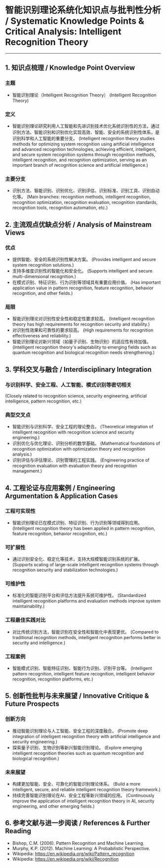 # 智能识别理论系统化知识点与批判性分析 / Systematic Knowledge Points & Critical Analysis: Intelligent Recognition Theory

---

## 1. 知识点梳理 / Knowledge Point Overview

### 主题

- 智能识别理论（Intelligent Recognition Theory）
  (Intelligent Recognition Theory)

### 定义

- 智能识别理论研究利用人工智能和先进识别技术优化系统识别性的方法，通过识别方法、智能识别和识别优化实现高效、智能、安全的系统识别性体系，是识别科学和人工智能的重要分支。
  (Intelligent recognition theory studies methods for optimizing system recognition using artificial intelligence and advanced recognition technologies, achieving efficient, intelligent, and secure system recognition systems through recognition methods, intelligent recognition, and recognition optimization, serving as an important branch of recognition science and artificial intelligence.)

### 主要分支

- 识别方法、智能识别、识别优化、识别评估、识别标准、识别工具、识别自动化等。
  (Main branches: recognition methods, intelligent recognition, recognition optimization, recognition evaluation, recognition standards, recognition tools, recognition automation, etc.)

## 2. 主流观点优缺点分析 / Analysis of Mainstream Views

### 优点

- 提供智能、安全的系统识别性解决方案。
  (Provides intelligent and secure system recognition solutions.)
- 支持多维度识别性的智能化和安全化。
  (Supports intelligent and secure multi-dimensional recognition.)
- 在模式识别、特征识别、行为识别等领域具有重要应用价值。
  (Has important application value in pattern recognition, feature recognition, behavior recognition, and other fields.)

### 局限

- 智能识别理论对识别性安全性和稳定性要求较高。
  (Intelligent recognition theory has high requirements for recognition security and stability.)
- 对识别性效果和可靠性的要求较高。
  (High requirements for recognition effectiveness and reliability.)
- 智能识别理论对新兴领域（如量子识别、生物识别）的适应性有待加强。
  (Intelligent recognition theory's adaptability to emerging fields such as quantum recognition and biological recognition needs strengthening.)

## 3. 学科交叉与融合 / Interdisciplinary Integration

### 与识别科学、安全工程、人工智能、模式识别等密切相关

  (Closely related to recognition science, security engineering, artificial intelligence, pattern recognition, etc.)

### 典型交叉点

- 智能识别与识别科学、安全工程的理论整合。
  (Theoretical integration of intelligent recognition with recognition science and security engineering.)
- 识别优化与优化理论、识别分析的数学基础。
  (Mathematical foundations of recognition optimization with optimization theory and recognition analysis.)
- 识别评估与评估理论、识别管理的工程实践。
  (Engineering practice of recognition evaluation with evaluation theory and recognition management.)

## 4. 工程论证与应用案例 / Engineering Argumentation & Application Cases

### 工程可实现性

- 智能识别理论已在模式识别、特征识别、行为识别等领域得到应用。
  (Intelligent recognition theory has been applied in pattern recognition, feature recognition, behavior recognition, etc.)

### 可扩展性

- 通过识别安全化、稳定化等技术，支持大规模智能识别系统的扩展。
  (Supports scaling of large-scale intelligent recognition systems through recognition security and stabilization technologies.)

### 可维护性

- 标准化的智能识别平台和评估方法提升系统可维护性。
  (Standardized intelligent recognition platforms and evaluation methods improve system maintainability.)

### 工程最佳实践对比

- 对比传统识别方法，智能识别在安全性和智能化中表现更优。
  (Compared to traditional recognition methods, intelligent recognition performs better in security and intelligence.)

### 工程案例

- 智能模式识别、智能特征识别、智能行为识别、识别平台等。
  (Intelligent pattern recognition, intelligent feature recognition, intelligent behavior recognition, recognition platforms, etc.)

## 5. 创新性批判与未来展望 / Innovative Critique & Future Prospects

### 创新方向

- 推动智能识别理论与人工智能、安全工程的深度融合。
  (Promote deep integration of intelligent recognition theory with artificial intelligence and security engineering.)
- 探索量子识别、生物识别等新兴智能识别理论。
  (Explore emerging intelligent recognition theories such as quantum recognition and biological recognition.)

### 未来展望

- 构建更加智能、安全、可靠化的智能识别理论体系。
  (Build a more intelligent, secure, and reliable intelligent recognition theory framework.)
- 持续完善智能识别理论在AI、安全工程等新兴领域的应用。
  (Continuously improve the application of intelligent recognition theory in AI, security engineering, and other emerging fields.)

## 6. 参考文献与进一步阅读 / References & Further Reading

- Bishop, C.M. (2006). Pattern Recognition and Machine Learning.
- Murphy, K.P. (2012). Machine Learning: A Probabilistic Perspective.
- Wikipedia: <https://en.wikipedia.org/wiki/Pattern_recognition>
- Wikipedia: <https://en.wikipedia.org/wiki/Recognition>
